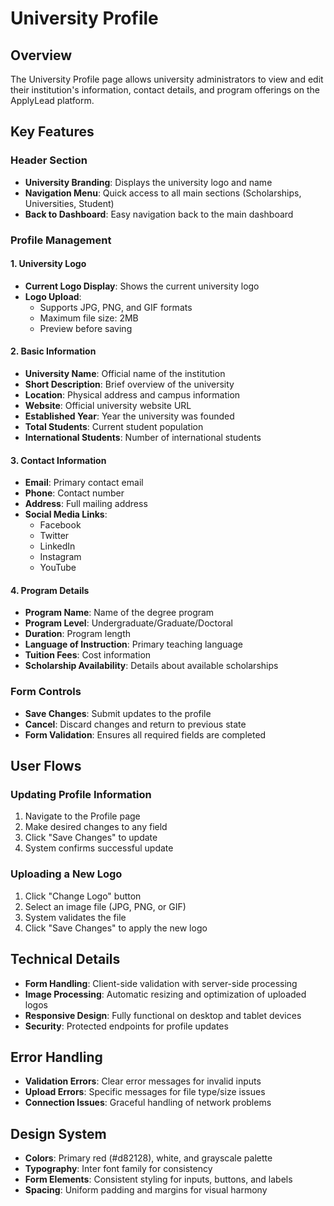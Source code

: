 # University Profile

## Overview
The University Profile page allows university administrators to view and edit their institution's information, contact details, and program offerings on the ApplyLead platform.

## Key Features

### Header Section
- **University Branding**: Displays the university logo and name
- **Navigation Menu**: Quick access to all main sections (Scholarships, Universities, Student)
- **Back to Dashboard**: Easy navigation back to the main dashboard

### Profile Management

#### 1. University Logo
- **Current Logo Display**: Shows the current university logo
- **Logo Upload**:
  - Supports JPG, PNG, and GIF formats
  - Maximum file size: 2MB
  - Preview before saving

#### 2. Basic Information
- **University Name**: Official name of the institution
- **Short Description**: Brief overview of the university
- **Location**: Physical address and campus information
- **Website**: Official university website URL
- **Established Year**: Year the university was founded
- **Total Students**: Current student population
- **International Students**: Number of international students

#### 3. Contact Information
- **Email**: Primary contact email
- **Phone**: Contact number
- **Address**: Full mailing address
- **Social Media Links**:
  - Facebook
  - Twitter
  - LinkedIn
  - Instagram
  - YouTube

#### 4. Program Details
- **Program Name**: Name of the degree program
- **Program Level**: Undergraduate/Graduate/Doctoral
- **Duration**: Program length
- **Language of Instruction**: Primary teaching language
- **Tuition Fees**: Cost information
- **Scholarship Availability**: Details about available scholarships

### Form Controls
- **Save Changes**: Submit updates to the profile
- **Cancel**: Discard changes and return to previous state
- **Form Validation**: Ensures all required fields are completed

## User Flows

### Updating Profile Information
1. Navigate to the Profile page
2. Make desired changes to any field
3. Click "Save Changes" to update
4. System confirms successful update

### Uploading a New Logo
1. Click "Change Logo" button
2. Select an image file (JPG, PNG, or GIF)
3. System validates the file
4. Click "Save Changes" to apply the new logo

## Technical Details
- **Form Handling**: Client-side validation with server-side processing
- **Image Processing**: Automatic resizing and optimization of uploaded logos
- **Responsive Design**: Fully functional on desktop and tablet devices
- **Security**: Protected endpoints for profile updates

## Error Handling
- **Validation Errors**: Clear error messages for invalid inputs
- **Upload Errors**: Specific messages for file type/size issues
- **Connection Issues**: Graceful handling of network problems

## Design System
- **Colors**: Primary red (#d82128), white, and grayscale palette
- **Typography**: Inter font family for consistency
- **Form Elements**: Consistent styling for inputs, buttons, and labels
- **Spacing**: Uniform padding and margins for visual harmony
